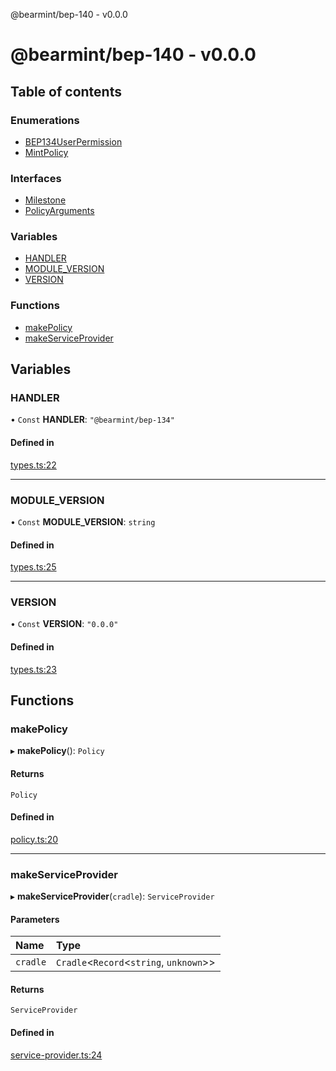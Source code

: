 @bearmint/bep-140 - v0.0.0

# @bearmint/bep-140 - v0.0.0

## Table of contents

### Enumerations

- [BEP134UserPermission](enums/BEP134UserPermission.md)
- [MintPolicy](enums/MintPolicy.md)

### Interfaces

- [Milestone](interfaces/Milestone.md)
- [PolicyArguments](interfaces/PolicyArguments.md)

### Variables

- [HANDLER](README.md#handler)
- [MODULE\_VERSION](README.md#module_version)
- [VERSION](README.md#version)

### Functions

- [makePolicy](README.md#makepolicy)
- [makeServiceProvider](README.md#makeserviceprovider)

## Variables

### HANDLER

• `Const` **HANDLER**: ``"@bearmint/bep-134"``

#### Defined in

[types.ts:22](https://github.com/bearmint/bearmint/blob/main/packages/bep-140/source/types.ts#L22)

___

### MODULE\_VERSION

• `Const` **MODULE\_VERSION**: `string`

#### Defined in

[types.ts:25](https://github.com/bearmint/bearmint/blob/main/packages/bep-140/source/types.ts#L25)

___

### VERSION

• `Const` **VERSION**: ``"0.0.0"``

#### Defined in

[types.ts:23](https://github.com/bearmint/bearmint/blob/main/packages/bep-140/source/types.ts#L23)

## Functions

### makePolicy

▸ **makePolicy**(): `Policy`

#### Returns

`Policy`

#### Defined in

[policy.ts:20](https://github.com/bearmint/bearmint/blob/main/packages/bep-140/source/policy.ts#L20)

___

### makeServiceProvider

▸ **makeServiceProvider**(`cradle`): `ServiceProvider`

#### Parameters

| Name | Type |
| :------ | :------ |
| `cradle` | `Cradle`<`Record`<`string`, `unknown`\>\> |

#### Returns

`ServiceProvider`

#### Defined in

[service-provider.ts:24](https://github.com/bearmint/bearmint/blob/main/packages/bep-140/source/service-provider.ts#L24)
